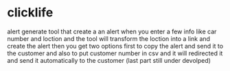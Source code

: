 # clicklife
alert generate tool that create a an alert when you enter a few info like car number and loction and the tool will transform the loction into a link and create the alert then you get two options first to copy the alert and send it to the customer and also to put customer number in csv and it will redirected it and send it automatically to the customer (last part still under devolped)

